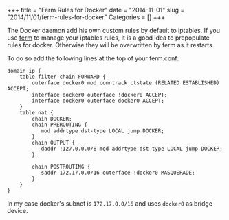 +++
title = "Ferm Rules for Docker"
date = "2014-11-01"
slug = "2014/11/01/ferm-rules-for-docker"
Categories = []
+++

The Docker daemon add his own custom rules by default to iptables.  If you use
[ferm](http://ferm.foo-projects.org/) to manage your iptables rules, it is a
good idea to prepopulate rules for docker. Otherwise they will be overwritten by
ferm as it restarts.

To do so add the following lines at the top of your ferm.conf:

```
domain ip {
    table filter chain FORWARD {
        outerface docker0 mod conntrack ctstate (RELATED ESTABLISHED) ACCEPT;
        interface docker0 outerface !docker0 ACCEPT;
        interface docker0 outerface docker0 ACCEPT;
    }
    table nat {
        chain DOCKER;
        chain PREROUTING {
           mod addrtype dst-type LOCAL jump DOCKER;
        }
        chain OUTPUT {
           daddr !127.0.0.0/8 mod addrtype dst-type LOCAL jump DOCKER;
        }

        chain POSTROUTING {
           saddr 172.17.0.0/16 outerface !docker0 MASQUERADE;
        }
    }
}
```

In my case docker's subnet is `172.17.0.0/16` and uses `docker0` as bridge
device.
